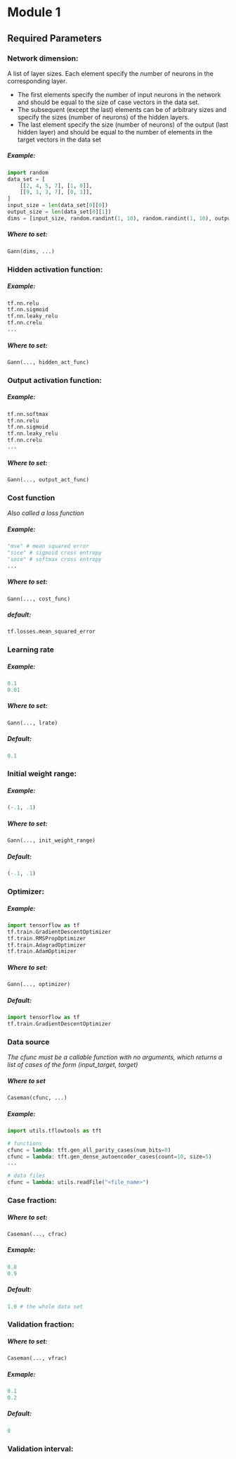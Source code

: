 # Module 1

## Required Parameters

### Network dimension:
A list of layer sizes. Each element specify the number
of neurons in the corresponding layer.
 
- The first elements specify 
the number of input neurons in the network and should
be equal to the size of case vectors in the data set.
- The subsequent (except the last) elements can be
of arbitrary sizes and specify the sizes (number of 
neurons) of the hidden layers.
- The last element specify the size (number of neurons)
of the output (last hidden layer) and should be equal
to the number of elements in the target vectors in the
data set 

##### Example: 
```python
import random
data_set = [
    [[2, 4, 5, 7], [1, 0]],
    [[9, 1, 3, 7], [0, 1]],
]
input_size = len(data_set[0][0])
output_size = len(data_set[0][1])
dims = [input_size, random.randint(1, 10), random.randint(1, 10), output_size]
```


##### Where to set:

```python
Gann(dims, ...)
```


### Hidden activation function:
##### Example: 
```python
tf.nn.relu
tf.nn.sigmoid
tf.nn.leaky_relu
tf.nn.crelu
...
```


##### Where to set:

```python
Gann(..., hidden_act_func)
```

### Output activation function:
##### Example: 
```python
tf.nn.softmax
tf.nn.relu
tf.nn.sigmoid
tf.nn.leaky_relu
tf.nn.crelu
...
```


##### Where to set:

```python
Gann(..., output_act_func)
```


### Cost function
*Also called a loss function*
##### Example: 
```python
"mse" # mean squared error
"sice" # sigmoid cross entropy
"soce" # softmax cross entropy
...
```


##### Where to set:

```python
Gann(..., cost_func)
```

##### default:
```python
tf.losses.mean_squared_error
```

### Learning rate

##### Example:
```python
0.1
0.01
```

##### Where to set:

```python
Gann(..., lrate)
```

##### Default:
```python
0.1
```

### Initial weight range:

##### Example:
```python
(-.1, .1)
```

##### Where to set:
```python
Gann(..., init_weight_range)
```

##### Default:
```python
(-.1, .1)
```


### Optimizer:

##### Example:
```python
import tensorflow as tf
tf.train.GradientDescentOptimizer
tf.train.RMSPropOptimizer
tf.train.AdagradOptimizer
tf.train.AdamOptimizer
```

##### Where to set:
```python
Gann(..., optimizer)
```

##### Default:
```python
import tensorflow as tf
tf.train.GradientDescentOptimizer
```


### Data source
*The cfunc must be a callable function with no arguments, which returns a list of cases of the form (input_target, target)*

##### Where to set
```python
Caseman(cfunc, ...)
```

##### Example:
```python
import utils.tflowtools as tft

# functions
cfunc = lambda: tft.gen_all_parity_cases(num_bits=8)
cfunc = lambda: tft.gen_dense_autoencoder_cases(count=10, size=5)
...

# data files
cfunc = lambda: utils.readFile("<file_name>")
```


### Case fraction:

##### Where to set:
```python
Caseman(..., cfrac)
```

##### Exmaple:
```python
0.8
0.9
```

##### Default:
```python
1.0 # the whole data set
```


### Validation fraction:

##### Where to set:
```python
Caseman(..., vfrac)
```

##### Exmaple:
```python
0.1
0.2
```

##### Default:
```python
0
```

### Validation interval:

##### 
